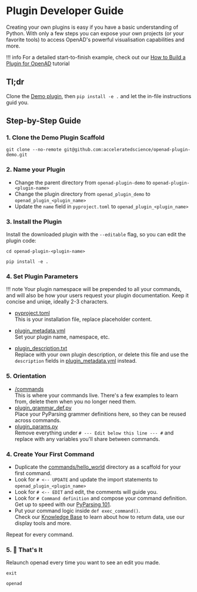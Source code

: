 <!--
TODO:
When creating your own plugin documentation, make sure to follow the same desciption patterns as other OpenAD commands.
- We have a number of readymade grammar definitions that can be imported as building blocks. You can check this out here:
-->

# Plugin Developer Guide

Creating your own plugins is easy if you have a basic understanding of Python. With only a few steps you can expose your own projects (or your favorite tools) to access OpenAD's powerful visualisation capabilities and more.

!!! info
	For a detailed start-to-finish example, check out our [How to Build a Plugin for OpenAD](https://openad.accelerate.science/blog/2025/04/02/how-to-build-a-plugin-for-openad) tutorial

## Tl;dr

Clone the [Demo plugin](https://github.com/acceleratedscience/openad-plugin-demo), then `pip install -e .` and let the in-file instructions guid you.
  
## Step-by-Step Guide

### 1. Clone the Demo Plugin Scaffold

```shell
git clone --no-remote git@github.com:acceleratedscience/openad-plugin-demo.git
```

### 2. Name your Plugin

- Change the parent directory from `openad-plugin-demo` to `openad-plugin-<plugin-name>`
- Change the plugin directory from `openad_plugin_demo` to `openad_plugin_<plugin_name>`
- Update the `name` field in `pyproject.toml` to `openad_plugin_<plugin_name>`

### 3. Install the Plugin

Install the downloaded plugin with the `--editable` flag, so you can edit the plugin code:

```shell
cd openad-plugin-<plugin-name>
```
```shell
pip install -e .
```

### 4. Set Plugin Parameters

!!! note
	Your plugin namespace will be prepended to all your commands, and will also be how your users request your plugin documentation. Keep it concise and uniqe, ideally 2-3 characters.

- [pyproject.toml]  
This is your installation file, replace placeholder content.

- [plugin_metadata.yml]  
Set your plugin name, namespace, etc.

- [plugin_description.txt]  
Replace with your own plugin description, or delete this file and use the `description` fields in [plugin_metadata.yml] instead.

### 5. Orientation

- [/commands]  
This is where your commands live. There's a few examples to learn from, delete them when you no longer need them.
- [plugin_grammar_def.py]  
Place your PyParsing grammer definitions here, so they can be reused across commands.
- [plugin_params.py]  
Remove everything under `# --- Edit below this line --- #` and replace with any variables you'll share between commands.


### 4. Create Your First Command

- Duplicate the [commands/hello_world] directory as a scaffold for your first command.
- Look for `# <-- UPDATE` and update the import statements to `openad_plugin_<plugin_name>`
- Look for `# <-- EDIT` and edit, the comments will guide you.
- Look for `# Command definition` and compose your command definition.  
Get up to speed with our [PyParsing 101].
- Put your command logic inside `def exec_command()`.  
Check our [Knowledge Base](knowledge-base.md) to learn about how to return data, use our display tools and more.

Repeat for every command.
  
### 5. 🎉 That's It

Relaunch openad every time you want to see an edit you made.

```shell
exit
```
```shell
openad
```

[pyproject.toml]: https://github.com/acceleratedscience/openad-plugin-demo/blob/main/pyproject.toml
[plugin_metadata.yml]: https://github.com/acceleratedscience/openad-plugin-demo/blob/main/openad_plugin_demo/plugin_metadata.yaml
[plugin_grammar_def.py]: https://github.com/acceleratedscience/openad-plugin-demo/blob/main/openad_plugin_demo/plugin_grammar_def.py
[plugin_params.py]: https://github.com/acceleratedscience/openad-plugin-demo/blob/main/openad_plugin_demo/plugin_params.py
[plugin_description.txt]: https://github.com/acceleratedscience/openad-plugin-demo/blob/main/openad_plugin_demo/plugin_description.txt
[/commands]: https://github.com/acceleratedscience/openad-plugin-demo/blob/main/openad_plugin_demo/commands
[commands/hello_world]: https://github.com/acceleratedscience/openad-plugin-demo/blob/main/openad_plugin_demo/commands/hello_world
[XXXXX]: https://github.com/acceleratedscience/openad-plugin-demo/blob/main/openad_plugin_demo/XXXXXX
[PyParsing 101]: pyparsing-101.md
